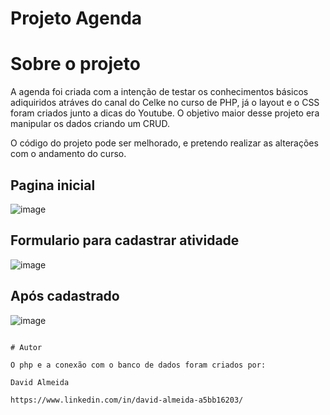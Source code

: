 # Projeto Agenda

# Sobre o projeto

A agenda foi criada com a intenção de testar os conhecimentos básicos adiquiridos atráves do canal do Celke no curso de PHP, já o layout e o CSS foram criados junto a dicas do Youtube. O objetivo maior desse projeto era manipular os dados criando um CRUD.

O código do projeto pode ser melhorado, e pretendo realizar as alterações com o andamento do curso.

## Pagina inicial

![image](https://user-images.githubusercontent.com/95263696/231797498-1a3f09fd-f9b0-40a2-bd89-d4ea857245bb.png)

## Formulario para cadastrar atividade

![image](https://user-images.githubusercontent.com/95263696/231797887-365961da-2aa3-4f5f-823b-747fd1205562.png)

## Após cadastrado

![image](https://user-images.githubusercontent.com/95263696/231798015-ea6be4d6-cbb3-462a-b7f6-77e824d50e8c.png)


```

# Autor

O php e a conexão com o banco de dados foram criados por:

David Almeida

https://www.linkedin.com/in/david-almeida-a5bb16203/
